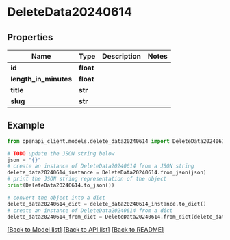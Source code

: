 # DeleteData20240614


## Properties

Name | Type | Description | Notes
------------ | ------------- | ------------- | -------------
**id** | **float** |  | 
**length_in_minutes** | **float** |  | 
**title** | **str** |  | 
**slug** | **str** |  | 

## Example

```python
from openapi_client.models.delete_data20240614 import DeleteData20240614

# TODO update the JSON string below
json = "{}"
# create an instance of DeleteData20240614 from a JSON string
delete_data20240614_instance = DeleteData20240614.from_json(json)
# print the JSON string representation of the object
print(DeleteData20240614.to_json())

# convert the object into a dict
delete_data20240614_dict = delete_data20240614_instance.to_dict()
# create an instance of DeleteData20240614 from a dict
delete_data20240614_from_dict = DeleteData20240614.from_dict(delete_data20240614_dict)
```
[[Back to Model list]](../README.md#documentation-for-models) [[Back to API list]](../README.md#documentation-for-api-endpoints) [[Back to README]](../README.md)



